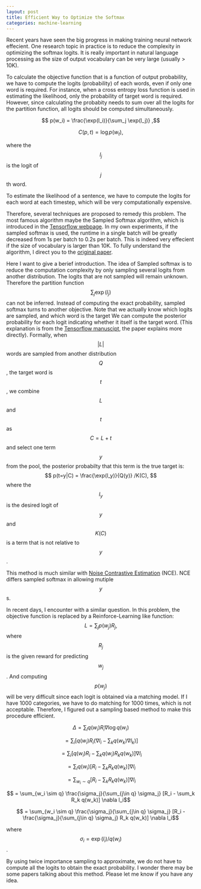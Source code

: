 ```yaml
---
layout: post
title: Efficient Way to Optimize the Softmax
categories: machine-learning 
---
```


Recent years have seen the big progress in making training neural network effecient.
One research topic in practice is to reduce the complexity in optimizing the softmax logits.
It is really important in natural language processing as the size of output vocabulary can be very large (usually > 10K).

To calculate the objective function that is a function of output probability, we have to compute the logits (probability) of each words, even if only one word is required.
For instance, when a cross entropy loss function is used in estimating the likelihood, only the probability of target word is required.
However, since calculating the probabity needs to sum over all the logits for the partition function, all logits should be computed simultaneously.

$$ p(w_i) = \frac{\exp(l_i)}{\sum_j \exp(l_j)} ,$$

$$ C(p, t) = \log p(w_t) ,$$

where the $$l_j$$ is the logit of $$j$$th word.

To estimate the likelihood of a sentence, we have to compute the logits for each word at each timestep, which will be very computationally expensive.

Therefore, several techniques are proposed to remedy this problem.
The most famous algorithm maybe the Sampled Softmax algorithm, which is introduced in the [Tensorflow webpage](https://www.tensorflow.org/tutorials/seq2seq).
In my own experiments, if the sampled softmax is used, the runtime in a single batch will be greatly decreased from 1s per batch to 0.2s per batch.
This is indeed very effecient if the size of vocabulary is larger than 10K.
To fully understand the algorithm, I direct you to the [original paper](https://arxiv.org/abs/1412.2007).

Here I want to give a berief introduction.
The idea of Sampled softmax is to reduce the computation complexity by only sampling several logits from another distribution.
The logits that are not sampled will remain unknown.
Therefore the partition function $$\sum_j \exp(l_j)$$ can not be inferred.
Instead of computing the exact probability, sampled softmax turns to another objective.
Note that we actually know which logits are sampled, and which word is the target 
We can compute the posterior probability for each logit indicating whether it itself is the target word.
(This explanation is from the [Tensorflow manuscipt](https://www.tensorflow.org/extras/candidate_sampling.pdf), the paper explains more directly).
Formally, when $$|L|$$ words are sampled from another distribution $$Q$$, the target word is $$t$$, we combine $$L$$ and $$t$$ as $$C=L + {t}$$ and select one term $$y$$ from the pool, the posterior probabilty that this term is the true target is:
$$ p(t=y|C) = \frac{\exp(l_y)}{Q(y)} /K(C), $$
where the $$l_y$$ is the desired logit of $$y$$ and $$K(C)$$ is a term that is not relative to $$y$$.

This method is much similar with [Noise Contrastive Estimation](http://proceedings.mlr.press/v9/gutmann10a/gutmann10a.pdf) (NCE).
NCE differs sampled softmax in allowing mutiple $$y$$s.

In recent days, I encounter with a similar question. In this problem, the objective function is replaced by a Reinforce-Learning like function:
$$ L = \sum_j p(w_j) R_j ,$$
where $$R_j$$ is the given reward for predicting $$w_j$$.
And computing $$p(w_j)$$ will be very difficult since each logit is obtained via a matching model.
If I have 1000 categories, we have to do matching for 1000 times, which is not acceptable.
Therefore, I figured out a sampling based method to make this procedure efficient.

$$ \Delta = \sum_i q(w_i) R_i \nabla \log q(w_i) $$

$$ = \sum_i [q(w_i) R_i (\nabla l_i - \sum_k q(w_k) \nabla l_k)]$$

$$ = \sum_i [q(w_i) R_i - \sum_k q(w_i) R_k q(w_k)] \nabla l_i $$

$$ = \sum_i q(w_i) [R_i - \sum_k R_k q(w_k)] \nabla l_i$$

$$ = \sum_{w_i\sim q} [R_i - \sum_k R_k q(w_k)] \nabla l_i$$

$$ = \sum_{w_i \sim q} \frac{\sigma_j}{\sum_{j\in q} \sigma_j} [R_i - \sum_k R_k q(w_k)] \nabla l_i$$

$$ = \sum_{w_i \sim q} \frac{\sigma_j}{\sum_{j\in q} \sigma_j} [R_i - \frac{\sigma_j}{\sum_{j\in q} \sigma_j}  R_k q(w_k)] \nabla l_i$$

where $$\sigma_i = \exp(l_i)/q(w_i)$$.

By using twice importance sampling to approximate, we do not have to compute all the logits to obtain the exact probability.
I wonder there may be some papers talking about this method.
Please let me know if you have any idea.
